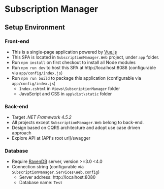 # Subscription Manager
## Setup Environment
### Front-end
* This is a single-page application powered by [Vue.js](https://vuejs.org)
* This SPA is located in `SubscriptionManager.Web` project, under `app` folder.
* Run `npm install` on first checkout to install all Node modules
* Run `npm run dev` to host this SPA at http://localhost:8088 (configurable via `app/config/index.js`)
* Run `npm run build` to package this application (configurable via `app/config/index.js`)
  * `Index.cshtml` in `Views\SubscriptionManager` folder
  * JavaScript and CSS in `app\dist\static` folder
### Back-end
* Target _.NET Framework 4.5.2_
* All projects except `SubscriptionManager.Web` belong to back-end.
* Design based on CQRS architecture and adopt use case driven approach
* Explore API at [API's root url]/swagger
### Database
* Require [RavenDB](https://ravendb.net) server, version >=3.0 <4.0
* Connection string (configurable via `SubscriptionManager.Services\Web.config`)
  * Server address: http://localhost:8080
  * Database name: `Test`

